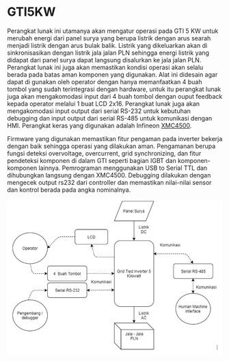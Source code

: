 # GTI5KW

Perangkat lunak ini utamanya akan  mengatur operasi pada GTI 5 KW untuk merubah energi dari panel surya yang berupa listrik dengan arus searah menjadi listrik dengan arus bulak balik. Listrik yang dikeluarkan akan di sinkronisasikan dengan listrik jala jalan PLN sehingga energi listrik yang didapat dari panel surya dapat langsung disalurkan ke jala jalan PLN. Perangkat lunak ini juga akan memastikan kondisi operasi akan selalu berada pada batas aman komponen yang digunakan. Alat ini didesain agar dapat di gunakan oleh operator dengan hanya memanfaatkan 4 buah tombol yang sudah terintegrasi dengan hardware, untuk itu perangkat lunak juga akan mengakomodasi input dari 4 buah tombol dengan ouput feedback kepada operator melalui 1 buat LCD 2x16. Perangkat lunak juga akan mengakomodasi input output dari serial RS-232 untuk kebutuhan debugging dan input output dari serial RS-485 untuk komunikasi dengan HMI. Perangkat keras yang digunakan adalah Infineon [XMC4500](https://www.infineon.com/cms/en/product/microcontroller/32-bit-industrial-microcontroller-based-on-arm-cortex-m/32-bit-xmc4000-industrial-microcontroller-arm-cortex-m4/xmc4500/).

Firmware yang digunakan memastikan fitur pengaman pada inverter bekerja dengan baik sehingga operasi yang dilakukan aman. Pengamanan berupa fungsi deteksi overvoltage, overcurrent, grid synchronizing, dan fitur pendeteksi komponen di dalam GTI seperti bagian IGBT dan komponen-komponen lainnya. Pemrograman menggunakan USB to Serial TTL dan dihubungkan langsung dengan XMC4500. Debugging dilakukan dengan mengecek output rs232 dari controller dan memastikan nilai-nilai sensor dan kontrol berada pada angka nominalnya.

 ![alt text](https://github.com/apawitan1995/GTI5KW/blob/master/GTI5kw.JPG?raw=true)

 
